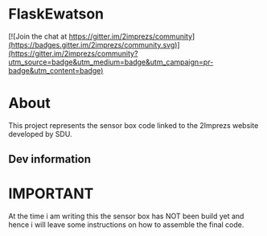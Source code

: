 # FlaskEwatson

[![Join the chat at https://gitter.im/2imprezs/community](https://badges.gitter.im/2imprezs/community.svg)](https://gitter.im/2imprezs/community?utm_source=badge&utm_medium=badge&utm_campaign=pr-badge&utm_content=badge)

# About
This project represents the sensor box code linked to the 2Imprezs website developed by SDU.

## Dev information

# IMPORTANT
At the time i am writing this the sensor box has NOT been build yet and hence i will leave some instructions on how to assemble the final code.
